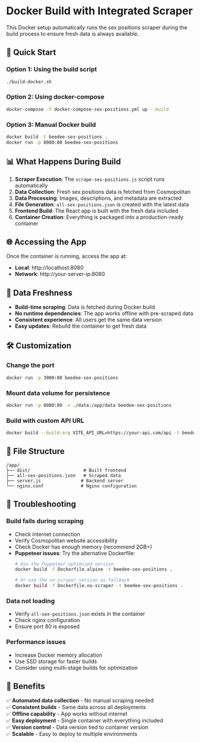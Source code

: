# Docker Build with Integrated Scraper

This Docker setup automatically runs the sex positions scraper during the build process to ensure fresh data is always available.

## 🚀 Quick Start

### Option 1: Using the build script
```bash
./build-docker.sh
```

### Option 2: Using docker-compose
```bash
docker-compose -f docker-compose-sex-positions.yml up --build
```

### Option 3: Manual Docker build
```bash
docker build -t beedee-sex-positions .
docker run -p 8080:80 beedee-sex-positions
```

## 📊 What Happens During Build

1. **Scraper Execution**: The `scrape-sex-positions.js` script runs automatically
2. **Data Collection**: Fresh sex positions data is fetched from Cosmopolitan
3. **Data Processing**: Images, descriptions, and metadata are extracted
4. **File Generation**: `all-sex-positions.json` is created with the latest data
5. **Frontend Build**: The React app is built with the fresh data included
6. **Container Creation**: Everything is packaged into a production-ready container

## 🌐 Accessing the App

Once the container is running, access the app at:
- **Local**: http://localhost:8080
- **Network**: http://your-server-ip:8080

## 🔄 Data Freshness

- **Build-time scraping**: Data is fetched during Docker build
- **No runtime dependencies**: The app works offline with pre-scraped data
- **Consistent experience**: All users get the same data version
- **Easy updates**: Rebuild the container to get fresh data

## 🛠️ Customization

### Change the port
```bash
docker run -p 3000:80 beedee-sex-positions
```

### Mount data volume for persistence
```bash
docker run -p 8080:80 -v ./data:/app/data beedee-sex-positions
```

### Build with custom API URL
```bash
docker build --build-arg VITE_API_URL=https://your-api.com/api -t beedee-sex-positions .
```

## 📁 File Structure

```
/app/
├── dist/                    # Built frontend
├── all-sex-positions.json   # Scraped data
├── server.js               # Backend server
└── nginx.conf              # Nginx configuration
```

## 🔧 Troubleshooting

### Build fails during scraping
- Check internet connection
- Verify Cosmopolitan website accessibility
- Check Docker has enough memory (recommend 2GB+)
- **Puppeteer issues**: Try the alternative Dockerfile:
  ```bash
  # Use the Puppeteer-optimized version
  docker build -f Dockerfile.alpine -t beedee-sex-positions .
  
  # Or use the no-scraper version as fallback
  docker build -f Dockerfile.no-scraper -t beedee-sex-positions .
  ```

### Data not loading
- Verify `all-sex-positions.json` exists in the container
- Check nginx configuration
- Ensure port 80 is exposed

### Performance issues
- Increase Docker memory allocation
- Use SSD storage for faster builds
- Consider using multi-stage builds for optimization

## 🎯 Benefits

✅ **Automated data collection** - No manual scraping needed  
✅ **Consistent builds** - Same data across all deployments  
✅ **Offline capability** - App works without internet  
✅ **Easy deployment** - Single container with everything included  
✅ **Version control** - Data version tied to container version  
✅ **Scalable** - Easy to deploy to multiple environments

